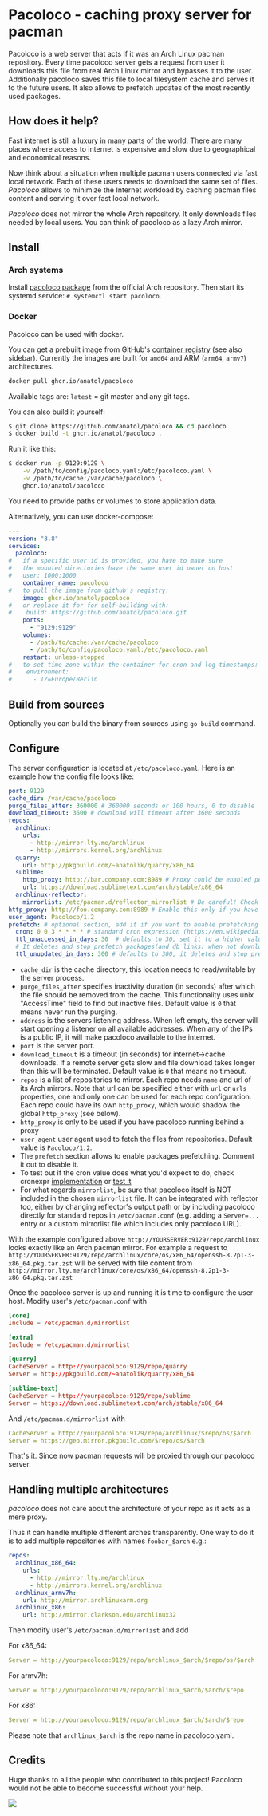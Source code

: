 # Pacoloco - caching proxy server for pacman

Pacoloco is a web server that acts if it was an Arch Linux pacman repository.
Every time pacoloco server gets a request from user it downloads this file from
real Arch Linux mirror and bypasses it to the user. Additionally pacoloco
saves this file to local filesystem cache and serves it to the future users.
It also allows to prefetch updates of the most recently used packages.

## How does it help?

Fast internet is still a luxury in many parts of the world. There are many places
where access to internet is expensive and slow due to geographical and economical
reasons.

Now think about a situation when multiple pacman users connected via fast local network.
Each of these users needs to download the same set of files. _Pacoloco_ allows to minimize
the Internet workload by caching pacman files content and serving it over
fast local network.

_Pacoloco_ does not mirror the whole Arch repository. It only downloads files needed by local users.
You can think of pacoloco as a lazy Arch mirror.

## Install

### Arch systems

Install [pacoloco package](https://archlinux.org/packages/extra/x86_64/pacoloco/) from the official Arch repository.
Then start its systemd service: `# systemctl start pacoloco`.

### Docker

Pacoloco can be used with docker.

You can get a prebuilt image from GitHub's [container registry](https://github.com/anatol/pacoloco/pkgs/container/pacoloco) (see also sidebar).
Currently the images are built for `amd64` and ARM (`arm64`, `armv7`) architectures.
```sh
docker pull ghcr.io/anatol/pacoloco
```
Available tags are: `latest` = git master and any git tags.


You can also build it yourself:
```sh
$ git clone https://github.com/anatol/pacoloco && cd pacoloco
$ docker build -t ghcr.io/anatol/pacoloco .
```

Run it like this:
```sh
$ docker run -p 9129:9129 \
    -v /path/to/config/pacoloco.yaml:/etc/pacoloco.yaml \
    -v /path/to/cache:/var/cache/pacoloco \
    ghcr.io/anatol/pacoloco
```
You need to provide paths or volumes to store application data.

Alternatively, you can use docker-compose:
```yaml
---
version: "3.8"
services:
  pacoloco:
#   if a specific user id is provided, you have to make sure
#   the mounted directories have the same user id owner on host
#   user: 1000:1000
    container_name: pacoloco
#   to pull the image from github's registry:
    image: ghcr.io/anatol/pacoloco
#   or replace it for for self-building with:
#    build: https://github.com/anatol/pacoloco.git
    ports:
      - "9129:9129"
    volumes:
      - /path/to/cache:/var/cache/pacoloco
      - /path/to/config/pacoloco.yaml:/etc/pacoloco.yaml
    restart: unless-stopped
#   to set time zone within the container for cron and log timestamps:
#    environment:
#      - TZ=Europe/Berlin
```

## Build from sources

Optionally you can build the binary from sources using `go build` command.

## Configure

The server configuration is located at `/etc/pacoloco.yaml`. Here is an example how the config file looks like:

```yaml
port: 9129
cache_dir: /var/cache/pacoloco
purge_files_after: 360000 # 360000 seconds or 100 hours, 0 to disable
download_timeout: 3600 # download will timeout after 3600 seconds
repos:
  archlinux:
    urls:
      - http://mirror.lty.me/archlinux
      - http://mirrors.kernel.org/archlinux
  quarry:
    url: http://pkgbuild.com/~anatolik/quarry/x86_64
  sublime:
    http_proxy: http://bar.company.com:8989 # Proxy could be enabled per-repo, shadowing the global `http_proxy` (see below)
    url: https://download.sublimetext.com/arch/stable/x86_64
  archlinux-reflector:
    mirrorlist: /etc/pacman.d/reflector_mirrorlist # Be careful! Check that pacoloco URL is NOT included in that file!
http_proxy: http://foo.company.com:8989 # Enable this only if you have pacoloco running behind a proxy
user_agent: Pacoloco/1.2
prefetch: # optional section, add it if you want to enable prefetching
  cron: 0 0 3 * * * * # standard cron expression (https://en.wikipedia.org/wiki/Cron#CRON_expression) to define how frequently prefetch, see https://github.com/gorhill/cronexpr#implementation for documentation.
  ttl_unaccessed_in_days: 30  # defaults to 30, set it to a higher value than the number of consecutive days you don't update your systems
  # It deletes and stop prefetch packages(and db links) when not downloaded after ttl_unaccessed_in_days days that it had been updated.
  ttl_unupdated_in_days: 300 # defaults to 300, it deletes and stop prefetch packages which hadn't been either updated upstream or requested for ttl_unupdated_in_days.
```

* `cache_dir` is the cache directory, this location needs to read/writable by the server process.
* `purge_files_after` specifies inactivity duration (in seconds) after which the file should be removed from the cache. This functionality uses unix "AccessTime" field to find out inactive files. Default value is `0` that means never run the purging.
* `address` is the servers listening address. When left empty, the server will start opening a listener on all available addresses. When any of the IPs is a public IP, it will make pacoloco available to the internet.
* `port` is the server port.
* `download_timeout` is a timeout (in seconds) for internet->cache downloads. If a remote server gets slow and file download takes longer than this will be terminated. Default value is `0` that means no timeout.
* `repos` is a list of repositories to mirror. Each repo needs `name` and url of its Arch mirrors. Note that url can be specified either with `url` or `urls` properties, one and only one can be used for each repo configuration. Each repo could have its own `http_proxy`, which would shadow the global `http_proxy` (see below).
* `http_proxy` is only to be used if you have pacoloco running behind a proxy
* `user_agent` user agent used to fetch the files from repositories. Default value is `Pacoloco/1.2`.
* The `prefetch` section allows to enable packages prefetching. Comment it out to disable it.
* To test out if the cron value does what you'd expect to do, check cronexpr [implementation](https://github.com/gorhill/cronexpr#implementation) or [test it](https://play.golang.org/p/IK2hrIV7tUk)
* For what regards `mirrorlist`, be sure that pacoloco itself is NOT included in the chosen `mirrorlist` file. It can be integrated with reflector too, either by changing reflector's output path or by including pacoloco directly for standard repos in `/etc/pacman.conf` (e.g. adding a `Server=...` entry or a custom mirrorlist file which includes only pacoloco URL).

With the example configured above `http://YOURSERVER:9129/repo/archlinux` looks exactly like an Arch pacman mirror.
For example a request to `http://YOURSERVER:9129/repo/archlinux/core/os/x86_64/openssh-8.2p1-3-x86_64.pkg.tar.zst` will be served with file content from `http://mirror.lty.me/archlinux/core/os/x86_64/openssh-8.2p1-3-x86_64.pkg.tar.zst`

Once the pacoloco server is up and running it is time to configure the user host. Modify user's `/etc/pacman.conf` with

```conf
[core]
Include = /etc/pacman.d/mirrorlist

[extra]
Include = /etc/pacman.d/mirrorlist

[quarry]
CacheServer = http://yourpacoloco:9129/repo/quarry
Server = http://pkgbuild.com/~anatolik/quarry/x86_64

[sublime-text]
CacheServer = http://yourpacoloco:9129/repo/sublime
Server = https://download.sublimetext.com/arch/stable/x86_64
```

And `/etc/pacman.d/mirrorlist` with

```yaml
CacheServer = http://yourpacoloco:9129/repo/archlinux/$repo/os/$arch
Server = https://geo.mirror.pkgbuild.com/$repo/os/$arch
```

That's it. Since now pacman requests will be proxied through our pacoloco server.

## Handling multiple architectures

*pacoloco* does not care about the architecture of your repo as it acts as a mere proxy.

Thus it can handle multiple different arches transparently. One way to do it is to add multiple
repositories with names `foobar_$arch` e.g.:

```yaml
repos:
  archlinux_x86_64:
    urls:
      - http://mirror.lty.me/archlinux
      - http://mirrors.kernel.org/archlinux
  archlinux_armv7h:
    url: http://mirror.archlinuxarm.org
  archlinux_x86:
    url: http://mirror.clarkson.edu/archlinux32
```

Then modify user's `/etc/pacman.d/mirrorlist` and add

For x86_64:

```yaml
Server = http://yourpacoloco:9129/repo/archlinux_$arch/$repo/os/$arch
```

For armv7h:

```yaml
Server = http://yourpacoloco:9129/repo/archlinux_$arch/$arch/$repo
```

For x86:

```yaml
Server = http://yourpacoloco:9129/repo/archlinux_$arch/$arch/$repo
```

Please note that `archlinux_$arch` is the repo name in pacoloco.yaml.

## Credits

Huge thanks to all the people who contributed to this project! Pacoloco would not be able to become successful without your help.

<a href="https://github.com/anatol/pacoloco/graphs/contributors">
  <img src="https://contrib.rocks/image?repo=anatol/pacoloco" />
</a>
